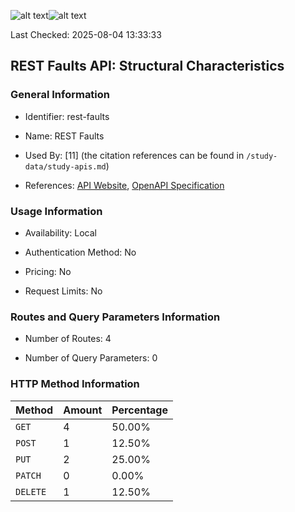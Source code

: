 ![alt text](https://img.shields.io/badge/OpenAPI_Specification-Valid-brightgreen.svg)![alt text](https://img.shields.io/badge/Server_URL-Invalid-red.svg)

Last Checked: 2025-08-04 13:33:33

## REST Faults API: Structural Characteristics

### General Information

- Identifier: rest-faults

- Name: REST Faults

- Used By: [11] (the citation references can be found in `/study-data/study-apis.md`)

- References: [API Website](https://github.com/WebFuzzing/rest-faults), [OpenAPI Specification](https://github.com/WebFuzzing/rest-faults/blob/master/src/main/resources/schema.json)

### Usage Information

- Availability: Local

- Authentication Method: No

- Pricing: No

- Request Limits: No

### Routes and Query Parameters Information

- Number of Routes: 4

- Number of Query Parameters: 0

### HTTP Method Information

| Method | Amount | Percentage |
|--------|--------|------------|
| `GET` | 4 | 50.00% |
| `POST` | 1 | 12.50% |
| `PUT` | 2 | 25.00% |
| `PATCH` | 0 | 0.00% |
| `DELETE` | 1 | 12.50% |
